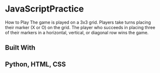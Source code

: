 # JavaScriptPractice

How to Play
The game is played on a 3x3 grid. 
Players take turns placing their marker (X or O) on the grid.
The player who succeeds in placing three of their markers in a horizontal, vertical, or diagonal row wins the game.

<h2>Built With<h2>
Python, HTML, CSS
